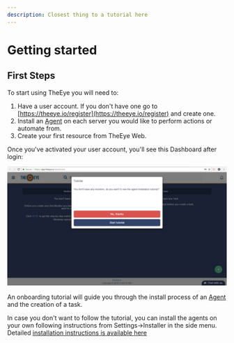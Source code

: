 ```yaml
---
description: Closest thing to a tutorial here
---
```


# Getting started

## First Steps

To start using TheEye you will need to:

1. Have a user account. If you don't have one go to [https://theeye.io/register](https://theeye.io/register) and create one.
2. Install an [Agent](../the-eye-agent/installation.md) on each server you would like to perform actions or automate from.
3. Create your first resource from TheEye Web.

Once you've activated your user account, you'll see this Dashboard after login:

![first time login](https://raw.githubusercontent.com/CGastrell/theeye-docs/master/images/FirstTimeLogin.jpg)

An onboarding tutorial will guide you through the install process of an [Agent](../the-eye-agent/installation.md) and the creation of a task.

In case you don't want to follow the tutorial, you can install the agents on your own following instructions from Settings-&gt;Installer in the side menu. Detailed [installation instructions is available here](../the-eye-agent/)

